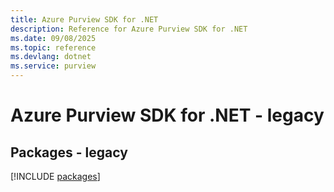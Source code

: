 ```yaml
---
title: Azure Purview SDK for .NET
description: Reference for Azure Purview SDK for .NET
ms.date: 09/08/2025
ms.topic: reference
ms.devlang: dotnet
ms.service: purview
---
```

# Azure Purview SDK for .NET - legacy
## Packages - legacy
[!INCLUDE [packages](purview-index.md)]
